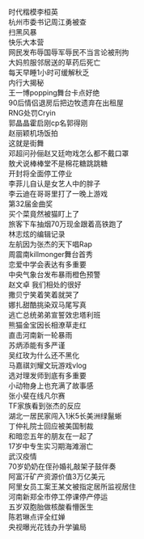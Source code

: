 时代楷模李桓英  
杭州市委书记周江勇被查  
扫黑风暴  
快乐大本营  
网民发布辱国辱军辱民不当言论被刑拘  
大妈煎服邻居送的草药后死亡  
每天早睡1小时可缓解秋乏  
内行大揭秘  
王一博popping舞台卡点好绝  
90后情侣退房后把边牧遗弃在出租屋  
RNG处罚Cryin  
郭晶晶霍启刚cp名郭得刚  
赵丽颖机场饭拍  
这就是街舞  
邓超问孙俪赵又廷吻戏怎么都不戴口罩  
敖犬说棒棒堂不是棉花糖跳跳糖  
开封将全面停工停业  
李菲儿自认是女艺人中的胖子  
李云迪在哥哥里打了一晚上游戏  
第32届金曲奖  
买个菜竟然被猫盯上了  
旅客下车抽烟70万现金跟着高铁跑了  
林志炫的编辑记录  
左航因为张杰的天下唱Rap  
周震南killmonger舞台首秀  
恋爱中学会表达有多重要  
中央气象台发布暴雨橙色预警  
赵文卓 我们相处的很好  
撒贝宁笑着笑着就哭了  
娜扎甜酷挑染双马尾写真  
逃亡总统弟弟宣誓效忠塔利班  
熊猫金宝因长相潦草走红  
直击河南新一轮暴雨  
苏炳添能有多严谨  
吴红玫为什么还不黑化  
马嘉祺刘耀文玩游戏vlog  
选对理发师到底有多重要  
小动物身上也充满了故事感  
张小斐在线凡尔赛  
TF家族看到张杰的反应  
湖北一居民家闯入1米5长美洲绿鬣蜥  
丁仲礼院士回应被美国制裁  
和暗恋五年的朋友在一起了  
17岁中专生实习期海滩溺亡  
武汉疫情  
70岁奶奶在侄孙婚礼敲架子鼓伴奏  
阿富汗矿产资源价值3万亿美元  
阿里女员工案王某文被指定居所监视居住  
河南新郑全市停工停课停产停运  
五岁双胞胎做核酸看懵医生  
陈若琳点评全红婵  
央视曝光花钱办升学骗局  
